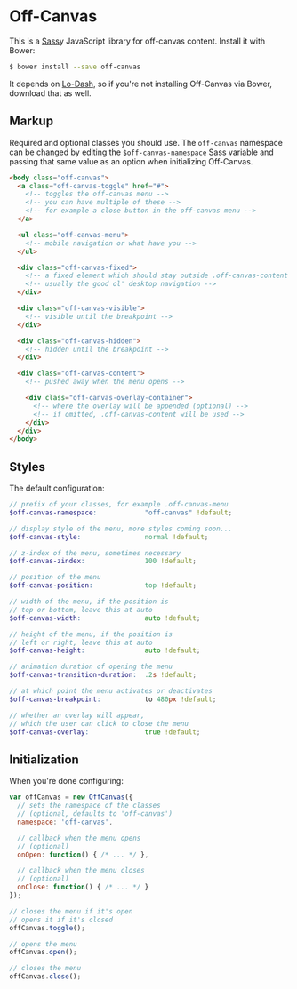 # Off-Canvas

This is a [Sass][sass]y JavaScript library for off-canvas content. Install it with
Bower:

```sh
$ bower install --save off-canvas
```

It depends on [Lo-Dash][lodash], so if you're not installing Off-Canvas via
Bower, download that as well.

## Markup

Required and optional classes you should use. The `off-canvas` namespace can be
changed by editing the `$off-canvas-namespace` Sass variable and passing that
same value as an option when initializing Off-Canvas.

```html
<body class="off-canvas">
  <a class="off-canvas-toggle" href="#">
    <!-- toggles the off-canvas menu -->
    <!-- you can have multiple of these -->
    <!-- for example a close button in the off-canvas menu -->
  </a>

  <ul class="off-canvas-menu">
    <!-- mobile navigation or what have you -->
  </ul>

  <div class="off-canvas-fixed">
    <!-- a fixed element which should stay outside .off-canvas-content -->
    <!-- usually the good ol' desktop navigation -->
  </div>

  <div class="off-canvas-visible">
    <!-- visible until the breakpoint -->
  </div>

  <div class="off-canvas-hidden">
    <!-- hidden until the breakpoint -->
  </div>

  <div class="off-canvas-content">
    <!-- pushed away when the menu opens -->

    <div class="off-canvas-overlay-container">
      <!-- where the overlay will be appended (optional) -->
      <!-- if omitted, .off-canvas-content will be used -->
    </div>
  </div>
</body>
```

## Styles

The default configuration:

```scss
// prefix of your classes, for example .off-canvas-menu
$off-canvas-namespace:            "off-canvas" !default;

// display style of the menu, more styles coming soon...
$off-canvas-style:                normal !default;

// z-index of the menu, sometimes necessary
$off-canvas-zindex:               100 !default;

// position of the menu
$off-canvas-position:             top !default;

// width of the menu, if the position is
// top or bottom, leave this at auto
$off-canvas-width:                auto !default;

// height of the menu, if the position is
// left or right, leave this at auto
$off-canvas-height:               auto !default;

// animation duration of opening the menu
$off-canvas-transition-duration:  .2s !default;

// at which point the menu activates or deactivates
$off-canvas-breakpoint:           to 480px !default;

// whether an overlay will appear,
// which the user can click to close the menu
$off-canvas-overlay:              true !default;
```

## Initialization

When you're done configuring:

```js
var offCanvas = new OffCanvas({
  // sets the namespace of the classes
  // (optional, defaults to 'off-canvas')
  namespace: 'off-canvas',

  // callback when the menu opens
  // (optional)
  onOpen: function() { /* ... */ },

  // callback when the menu closes
  // (optional)
  onClose: function() { /* ... */ }
});

// closes the menu if it's open
// opens it if it's closed
offCanvas.toggle();

// opens the menu
offCanvas.open();

// closes the menu
offCanvas.close();
```

[sass]:    http://sass-lang.com
[eventie]: https://github.com/desandro/eventie
[classie]: https://github.com/desandro/classie
[lodash]:  https://github.com/lodash/lodash
